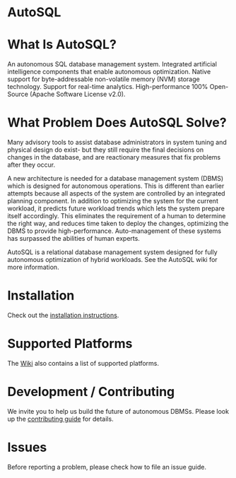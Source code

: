 # AutoSQL

# What Is AutoSQL?
An autonomous SQL database management system.
Integrated artificial intelligence components that enable autonomous optimization.
Native support for byte-addressable non-volatile memory (NVM) storage technology.
Support for real-time analytics.
High-performance
100% Open-Source (Apache Software License v2.0).

# What Problem Does AutoSQL Solve?
Many advisory tools to assist database administrators in system tuning and physical design do exist- but they still require the final decisions on changes in the database, and are reactionary measures that fix problems after they occur.

A new architecture is needed for a database management system (DBMS) which is designed for autonomous operations. This is different than earlier attempts because all aspects of the system are controlled by an integrated planning component. In addition to optimizing the system for the current workload, it predicts future workload trends which lets the system prepare itself accordingly. This eliminates the requirement of a human to determine the right way, and reduces time taken to deploy the changes, optimizing the DBMS to provide high-performance. Auto-management of these systems has surpassed the abilities of human experts.

AutoSQL is a relational database management system designed for fully autonomous optimization of hybrid workloads. See the AutoSQL wiki for more information.

# Installation
Check out the [installation instructions](https://github.com/dbresearchgroup/AutoSQL/wiki/Installation).

# Supported Platforms
The [Wiki](https://github.com/dbresearchgroup/AutoSQL/wiki) also contains a list of supported platforms.

# Development / Contributing
We invite you to help us build the future of autonomous DBMSs. Please look up the [contributing guide](https://github.com/dbresearchgroup/AutoSQL/wiki/Contributing) for details.

# Issues
Before reporting a problem, please check how to file an issue guide.

